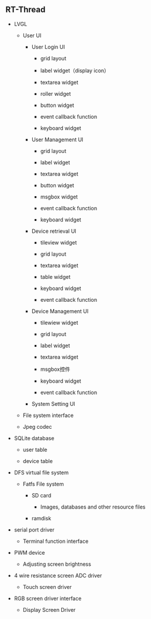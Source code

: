 ## RT-Thread

- LVGL
  
  - User UI
    
    - User Login UI
      
      - grid layout
      
      - label widget（display icon）
      
      - textarea widget
      
      - roller widget
      
      - button widget
      
      - event callback function
      
      - keyboard widget
    
    - User Management UI
      
      - grid layout
      
      - label widget
      
      - textarea widget
      
      - button widget
      
      - msgbox widget
      
      - event callback function
      
      - keyboard widget
    
    - Device retrieval UI
      
      - tileview widget
      
      - grid layout
      
      - textarea widget
      
      - table widget
      
      - keyboard widget
      
      - event callback function
    
    - Device Management UI
      
      - tilewiew widget
      
      - grid layout
      
      - label widget
      
      - textarea widget
      
      - msgbox控件
      
      - keyboard widget
      
      - event callback function
    
    - System Setting UI
  
  - File system interface
  
  - Jpeg codec

- SQLite database
  
  - user table
  
  - device table

- DFS virtual file system
  
  - Fatfs File system
    
    - SD card
      
      - Images, databases and other resource files
    
    - ramdisk

- serial port driver
  
  - Terminal function interface

- PWM device
  
  - Adjusting screen brightness

- 4 wire resistance screen ADC driver
  
  - Touch screen driver

- RGB screen driver interface
  
  - Display Screen Driver
